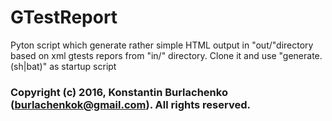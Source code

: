 # GTestReport

Pyton script which generate rather simple HTML output in "out/"directory based on xml gtests repors from "in/" directory.
Clone it and use "generate.(sh|bat)" as startup script

### Copyright (c) 2016, Konstantin Burlachenko (burlachenkok@gmail.com).  All rights reserved.


